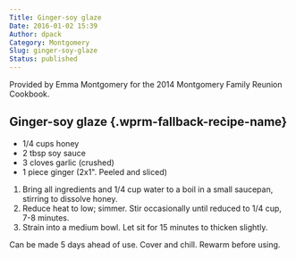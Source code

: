 ```yaml
---
Title: Ginger-soy glaze
Date: 2016-01-02 15:39
Author: dpack
Category: Montgomery
Slug: ginger-soy-glaze
Status: published
---
```


Provided by Emma Montgomery for the 2014 Montgomery Family Reunion Cookbook. <!--WPRM Recipe 180-->

<div class="wprm-fallback-recipe">

Ginger-soy glaze {.wprm-fallback-recipe-name}
----------------

<div class="wprm-fallback-recipe-ingredients">

-   1/4 cups honey
-   2 tbsp soy sauce
-   3 cloves garlic (crushed)
-   1 piece ginger (2x1". Peeled and sliced)

</div>

<div class="wprm-fallback-recipe-instructions">

1.  Bring all ingredients and 1/4 cup water to a boil in a small saucepan, stirring to dissolve honey.
2.  Reduce heat to low; simmer. Stir occasionally until reduced to 1/4 cup, 7-8 minutes.
3.  Strain into a medium bowl. Let sit for 15 minutes to thicken slightly.

</div>

<div class="wprm-fallback-recipe-notes">

Can be made 5 days ahead of use. Cover and chill. Rewarm before using.

</div>

</div>

<!--End WPRM Recipe-->
